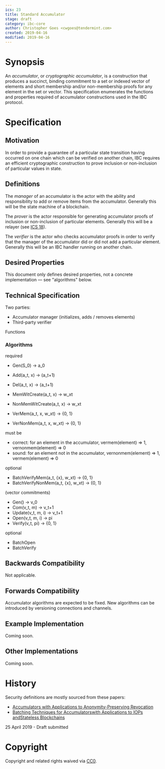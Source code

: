 ```yaml
---
ics: 23
title: Standard Accumulator
stage: draft
category: ibc-core
author: Christopher Goes <cwgoes@tendermint.com>
created: 2019-04-16
modified: 2019-04-16
---
```


# Synopsis

An *accumulator*, or *cryptographic accumulator*, is a construction that produces a succinct, binding commitment to a set or indexed vector of elements and short membership and/or non-membership proofs for any element in the set or vector.
This specification enumerates the functions and properties required of accumulator constructions used in the IBC protocol.

# Specification

## Motivation

In order to provide a guarantee of a particular state transition having occurred on one chain which can be verified on another chain, IBC requires an efficient cryptographic construction to prove inclusion or non-inclusion of particular values in state.

## Definitions

The *manager* of an accumulator is the actor with the ability and responsibility to add or remove items from the accumulator. Generally this will be the state machine of a blockchain.

The *prover* is the actor responsible for generating accumulator proofs of inclusion or non-inclusion of particular elements. Generally this will be a relayer (see [ICS 18](../ics-18-relayer-algorithms)).

The *verifier* is the actor who checks accumulator proofs in order to verify that the manager of the accumulator did or did not add a particular element. Generally this will be an IBC handler running on another chain.

## Desired Properties

This document only defines desired properties, not a concrete implementation — see "algorithms" below.

## Technical Specification

Two parties:
- Accumulator manager (initializes, adds / removes elements)
- Third-party verifier

Functions

### Algorithms

required

- Gen(S_0) -> a_0
- Add(a_t, x) -> (a_t+1)
- Del(a_t, x) -> (a_t+1)

- MemWitCreate(a_t, x) -> w_xt
- NonMemWitCreate(a_t, x) -> w_xt

- VerMem(a_t, x, w_xt) -> {0, 1}
- VerNonMem(a_t, x, w_xt) -> {0, 1}

must be
- correct: for an element in the accumulator, vermem(element) => 1, vernonmem(element) => 0
- sound: for an element not in the accumulator, vernonmem(element) => 1, vermem(element) => 0

optional

- BatchVerifyMem(a_t, {x}, w_xt) -> {0, 1}
- BatchVerifyNonMem(a_t, {x}, w_xt) -> {0, 1}

(vector commitments)

- Gen() -> v_0
- Com(v_t, m) -> v_t+1
- Update(v_t, m, i) -> v_t+1
- Open(v_t, m, i) -> pi
- Verify(v_t, pi) -> {0, 1}

optional

- BatchOpen
- BatchVerify

## Backwards Compatibility

Not applicable.

## Forwards Compatibility

Accumulator algorithms are expected to be fixed. New algorithms can be introduced by versioning connections and channels.

## Example Implementation

Coming soon.

## Other Implementations

Coming soon.

# History

Security definitions are mostly sourced from these papers:
- [Accumulators with Applications to Anonymity-Preserving Revocation](https://eprint.iacr.org/2017/043.pdf)
- [Batching Techniques for Accumulatorswith Applications to IOPs andStateless Blockchains](https://eprint.iacr.org/2018/1188.pdf)

25 April 2019 - Draft submitted

# Copyright

Copyright and related rights waived via [CC0](https://creativecommons.org/publicdomain/zero/1.0/).
